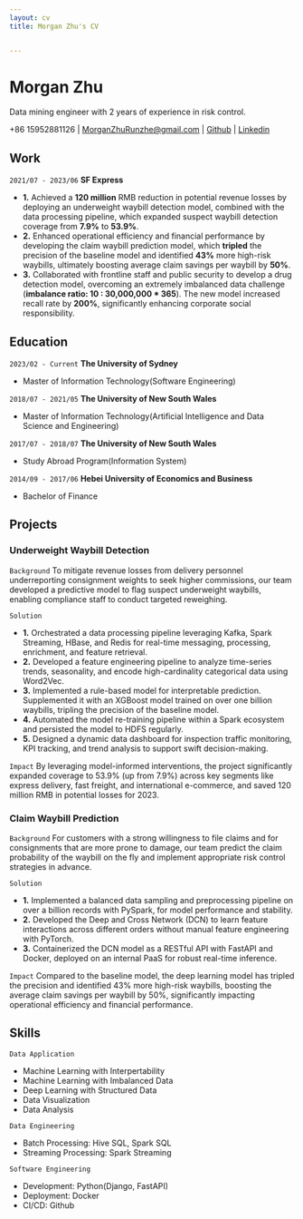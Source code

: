 ```yaml
---
layout: cv
title: Morgan Zhu's CV


---
```


# Morgan Zhu

Data mining engineer with 2 years of experience in risk control.

<div id="webaddress">
<a>+86 15952881126</a>
| <a href="morganzhurunzhe@gmail.com">MorganZhuRunzhe@gmail.com</a>
| <a href="https://morganzhurunzhe.github.io/markdown-cv/">Github</a>
| <a href="https://www.linkedin.com/in/morgan-zhu-107bab153/">Linkedin</a>
</div>



## Work

`2021/07 - 2023/06`
__SF Express__

- **1.** Achieved a **120 million** RMB reduction in potential revenue losses by deploying an underweight waybill detection model, combined with the data processing pipeline, which expanded suspect waybill detection coverage from **7.9%** to **53.9%**.
- **2.** Enhanced operational efficiency and financial performance by developing the claim waybill prediction model, which **tripled** the precision of the baseline model and identified **43%** more high-risk waybills, ultimately boosting average claim savings per waybill by **50%**.
- **3.** Collaborated with frontline staff and public security to develop a drug detection model, overcoming an extremely imbalanced data challenge (**imbalance ratio: 10 : 30,000,000 * 365**). The new model increased recall rate by **200%**, significantly enhancing corporate social responsibility.

## Education

`2023/02 - Current`
__The University of Sydney__

- Master of Information Technology(Software Engineering)

`2018/07 - 2021/05`
__The University of New South Wales__

- Master of Information Technology(Artificial Intelligence and Data Science and Engineering)

`2017/07 - 2018/07`
__The University of New South Wales__

- Study Abroad Program(Information System)

`2014/09 - 2017/06`
__Hebei University of Economics and Business__

- Bachelor of Finance

## Projects

### Underweight Waybill Detection

`Background`
To mitigate revenue losses from delivery personnel underreporting consignment weights to seek higher commissions, our team developed a predictive model to flag suspect underweight waybills, enabling compliance staff to conduct targeted reweighing.

`Solution`

- **1.** Orchestrated a data processing pipeline leveraging Kafka, Spark Streaming, HBase, and Redis for real-time messaging, processing, enrichment, and feature retrieval.
- **2.** Developed a feature engineering pipeline to analyze time-series trends, seasonality, and encode high-cardinality categorical data using Word2Vec.
- **3.** Implemented a rule-based model for interpretable prediction. Supplemented it with an XGBoost model trained on over one billion waybills, tripling the precision of the baseline model.
- **4.** Automated the model re-training pipeline within a Spark ecosystem and persisted the model to HDFS regularly.
- **5.** Designed a dynamic data dashboard for inspection traffic monitoring, KPI tracking, and trend analysis to support swift decision-making. 

`Impact`
By leveraging model-informed interventions, the project significantly expanded coverage to 53.9% (up from 7.9%) across key segments like express delivery, fast freight, and international e-commerce, and saved 120 million RMB in potential losses for 2023.

### Claim Waybill Prediction

`Background`
For customers with a strong willingness to file claims and for consignments that are more prone to damage, our team predict the claim probability of the waybill on the fly and implement appropriate risk control strategies in advance.

`Solution`

- **1.** Implemented a balanced data sampling and preprocessing pipeline on over a billion records with PySpark, for model performance and stability. 
- **2.** Developed the Deep and Cross Network (DCN) to learn feature interactions across different orders without manual feature engineering with PyTorch. 
- **3.** Containerized the DCN model as a RESTful API with FastAPI and Docker, deployed on an internal PaaS for robust real-time inference.

`Impact`
Compared to the baseline model, the deep learning model has tripled the precision and identified 43% more high-risk waybills, boosting the average claim savings per waybill by 50%, significantly impacting operational efficiency and financial performance.

## Skills

`Data Application`

- Machine Learning with Interpertability
- Machine Learning with Imbalanced Data
- Deep Learning with Structured Data
- Data Visualization
- Data Analysis

`Data Engineering`

- Batch Processing: Hive SQL, Spark SQL
- Streaming Processing: Spark Streaming

`Software Engineering`

- Development: Python(Django, FastAPI)
- Deployment: Docker
- CI/CD: Github

<!-- ### Footer

Last updated: May 2024 -->
